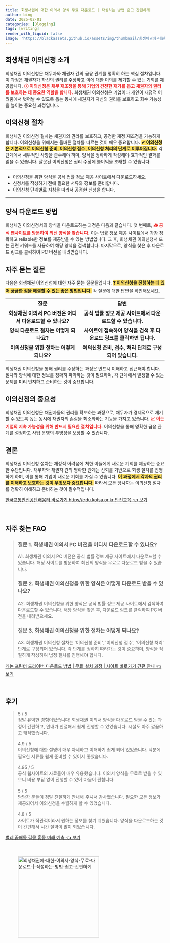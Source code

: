 ```yaml
---
title: 회생채권에 대한 이의서 양식 무료 다운로드 | 작성하는 방법 쉽고 간편하게
author: bing
date: 2025-02-01
categories: [Blogging]
tags: [writing]
render_with_liquid: false
image: 'https://blackassets.github.io/assets/img/thumbnail/회생채권에-대한-이의서-양식-무료-다운로드-|-작성하는-방법-쉽고-간편하게.webp'
---
```



<h2 id='회생채권_이의신청_소개'>회생채권 이의신청 소개</h2>

<p>회생채권 이의신청은 채무자와 채권자 간의 금융 관계를 명확히 하는 핵심 절차입니다. 이 과정은 채권자가 자신의 권리를 주장하고 이에 대한 이의를 제기할 수 있는 기회를 제공합니다. <b><span style="color: #ee2323;">ⓘ 이의신청은 채무 재조정을 통해 기업의 건전한 재기를 돕고 채권자의 권리를 보호하는 데 중요한 역할을 합니다.</span></b> 회생채권 이의신청은 기업이나 개인이 재정적 어려움에서 벗어날 수 있도록 돕는 동시에 채권자가 자신의 권리를 보호하고 회수 가능성을 높이는 중요한 과정입니다.</p>

<h2 id='이의신청_절차'>이의신청 절차</h2>

<p>회생채권 이의신청 절차는 채권자의 권리를 보호하고, 공정한 재정 재조정을 가능하게 합니다. 이의신청을 위해서는 올바른 절차를 따르는 것이 매우 중요합니다. <b><span style="background-color: #ffe066;">✔ 이의신청은 기본적으로 이의신청 준비, 이의신청 접수, 이의신청 처리의 단계로 이루어집니다.</span></b> 각 단계에서 세부적인 사항을 준수해야 하며, 양식을 정확하게 작성해야 효과적인 결과를 얻을 수 있습니다. 잘못된 이의신청은 권리 주장에 불이익을 초래할 수 있습니다.</p>

<hr />

<ul>
    <li>이의신청을 위한 양식을 공식 법률 정보 제공 사이트에서 다운로드하세요.</li>
    <li>신청서를 작성하기 전에 필요한 서류와 정보를 준비합니다.</li>
    <li>이의신청 단계별로 지침을 따라서 공정한 신청을 합니다.</li>
</ul>

<hr />

<h2 id='양식_다운로드_방법'>양식 다운로드 방법</h2>

<p>회생채권 이의신청서의 양식을 다운로드하는 과정은 다음과 같습니다. 첫 번째로, <b><span style="color: #ee2323;">📥 공식 웹사이트를 방문하여 최신 양식을 찾습니다.</span></b> 이는 법률 정보 제공 사이트에서 가장 정확하고 reliable한 정보를 제공받을 수 있는 방법입니다. 그 후, 회생채권 이의신청서 또는 관련 키워드를 사용하여 해당 양식을 검색합니다. 마지막으로, 양식을 찾은 후 다운로드 링크를 클릭하여 PC 버전을 내려받습니다.</p>

<h2 id='자주_묻는_질문'>자주 묻는 질문</h2>

<p>다음은 회생채권 이의신청에 대한 자주 묻는 질문들입니다. <b><span style="background-color: #ffe066;">❓ 이의신청을 진행하는 데 있어 궁금한 점을 해결할 수 있는 좋은 방법입니다.</span></b> 각 질문에 대한 답변을 확인해보세요.</p>

<table>
    <tr>
        <td style="text-align: center; height: 17px;"><b>질문</b></td>
        <td style="text-align: center; height: 17px;"><b>답변</b></td>
    </tr>
    <tr>
        <td style="text-align: center; height: 17px;"><b>회생채권 이의서 PC 버전은 어디서 다운로드할 수 있나요?</b></td>
        <td style="text-align: center; height: 17px;"><b>공식 법률 정보 제공 사이트에서 다운로드할 수 있습니다.</b></td>
    </tr>
    <tr>
        <td style="text-align: center; height: 17px;"><b>양식 다운로드 절차는 어떻게 되나요?</b></td>
        <td style="text-align: center; height: 17px;"><b>사이트에 접속하여 양식을 검색 후 다운로드 링크를 클릭하면 됩니다.</b></td>
    </tr>
    <tr>
        <td style="text-align: center; height: 17px;"><b>이의신청을 위한 절차는 어떻게 되나요?</b></td>
        <td style="text-align: center; height: 17px;"><b>이의신청 준비, 접수, 처리 단계로 구성되어 있습니다.</b></td>
    </tr>
</table>

<p>회생채권 이의신청을 통해 권리를 주장하는 과정은 반드시 이해하고 접근해야 합니다. 절차와 양식에 대한 정보를 정확히 파악하는 것이 필요하며, 각 단계에서 발생할 수 있는 문제를 미리 인지하고 준비하는 것이 중요합니다.</p>

<h2 id='이의신청의_중요성'>이의신청의 중요성</h2>

<p>회생채권 이의신청은 채권자들의 권리를 확보하는 과정으로, 채무자가 경제적으로 재기할 수 있도록 돕는 동시에 채권자의 손실을 최소화하는 기능을 가지고 있습니다. <b><span style="color: #ee2323;">📈 이는 기업의 지속 가능성을 위해 반드시 필요한 절차입니다.</span></b> 이의신청을 통해 명확한 금융 관계를 설정하고 사업 운영의 투명성을 보장할 수 있습니다.</p>

<h2 id='결론'>결론</h2>

<p>회생채권 이의신청 절차는 재정적 어려움에 처한 이들에게 새로운 기회를 제공하는 중요한 수단입니다. 채무자와 채권자 간의 명확한 관계는 신뢰를 기반으로 회생 절차를 진행하게 하며, 이를 통해 기업이 새로운 기회를 가질 수 있습니다. <b><span style="background-color: #ffe066;">이 과정에서 각자의 권리를 이해하고 보호하는 것이 무엇보다 중요합니다.</span></b> 따라서 모든 당사자는 이의신청 절차를 정확히 이해하고 준비하는 것이 필수적입니다.</p>


<p><a class="click-button" title="한국교통안전공단배움터 바로가기 https//edu.kotsa.or.kr 안전교육" href="https://blackassets.github.io/posts/%ED%95%9C%EA%B5%AD%EA%B5%90%ED%86%B5%EC%95%88%EC%A0%84%EA%B3%B5%EB%8B%A8%EB%B0%B0%EC%9B%80%ED%84%B0-%EB%B0%94%EB%A1%9C%EA%B0%80%EA%B8%B0-httpsedu.kotsa.or.kr-%EC%95%88%EC%A0%84%EA%B5%90%EC%9C%A1/" rel="dofollow">한국교통안전공단배움터 바로가기 https//edu.kotsa.or.kr 안전교육 👈 보기</a></p><br>
<h2 id='자주_찾는_FAQ'>자주 찾는 FAQ</h2>
<div itemscope="" itemtype="https://schema.org/FAQPage"> 
<blockquote> 
<div itemscope="" itemprop="mainEntity" itemtype="https://schema.org/Question"> 
<h3 itemprop="name">질문 1. 회생채권 이의서 PC 버전을 어디서 다운로드할 수 있나요?</h3> 
<div itemscope="" itemprop="acceptedAnswer" itemtype="https://schema.org/Answer"> 
<span itemprop="text"> 
<p>A1. 회생채권 이의서 PC 버전은 공식 법률 정보 제공 사이트에서 다운로드할 수 있습니다. 해당 사이트를 방문하여 최신의 양식을 무료로 다운로드 받을 수 있습니다.</p> 
</span> 
</div> 
</div> 
<div itemscope="" itemprop="mainEntity" itemtype="https://schema.org/Question"> 
<h3 itemprop="name">질문 2. 회생채권 이의신청을 위한 양식은 어떻게 다운로드 받을 수 있나요?</h3> 
<div itemscope="" itemprop="acceptedAnswer" itemtype="https://schema.org/Answer"> 
<span itemprop="text"> 
<p>A2. 회생채권 이의신청을 위한 양식은 공식 법률 정보 제공 사이트에서 검색하여 다운로드할 수 있습니다. 해당 양식을 찾은 후, 다운로드 링크를 클릭하여 PC 버전을 내려받으세요.</p> 
</span> 
</div> 
</div> 
<div itemscope="" itemprop="mainEntity" itemtype="https://schema.org/Question"> 
<h3 itemprop="name">질문 3. 회생채권 이의신청을 위한 절차는 어떻게 되나요?</h3> 
<div itemscope="" itemprop="acceptedAnswer" itemtype="https://schema.org/Answer"> 
<span itemprop="text"> 
<p>A3. 회생채권 이의신청 절차는 '이의신청 준비', '이의신청 접수', '이의신청 처리' 단계로 구성되어 있습니다. 각 단계를 정확히 따라가는 것이 중요하며, 양식을 적절하게 작성하여 법정 절차를 진행해야 합니다.</p> 
</span> 
</div> 
</div> 
</blockquote> 
</div>
<p><a class="click-button" title="캐논 프린터 드라이버 다운로드 방법 | 무료 설치 과정 | 사이트 바로가기 간편 안내" href="https://blackassets.github.io/posts/%EC%BA%90%EB%85%BC-%ED%94%84%EB%A6%B0%ED%84%B0-%EB%93%9C%EB%9D%BC%EC%9D%B4%EB%B2%84-%EB%8B%A4%EC%9A%B4%EB%A1%9C%EB%93%9C-%EB%B0%A9%EB%B2%95-%EB%AC%B4%EB%A3%8C-%EC%84%A4%EC%B9%98-%EA%B3%BC%EC%A0%95-%EC%82%AC%EC%9D%B4%ED%8A%B8-%EB%B0%94%EB%A1%9C%EA%B0%80%EA%B8%B0-%EA%B0%84%ED%8E%B8-%EC%95%88%EB%82%B4/" rel="dofollow">캐논 프린터 드라이버 다운로드 방법 | 무료 설치 과정 | 사이트 바로가기 간편 안내 👈 보기</a></p><br>
<h2 id='후기'>후기</h2>
<div itemscope itemtype="https://schema.org/Product">
  <blockquote>
  <div itemprop="review" itemscope itemtype="https://schema.org/Review">
      <div itemprop="reviewRating" itemscope itemtype="https://schema.org/Rating"> <span itemprop="ratingValue">5</span> / <span itemprop="bestRating">5</span> </div>
      <span itemprop="reviewBody">정말 유익한 경험이었습니다! 회생채권 이의서 양식을 다운로드 받을 수 있는 과정이 간편하고, 안내가 친절해서 쉽게 진행할 수 있었습니다. 시설도 아주 깔끔하고 쾌적했습니다.</span>
  </div>
  <br>
  <div itemprop="review" itemscope itemtype="https://schema.org/Review">
      <div itemprop="reviewRating" itemscope itemtype="https://schema.org/Rating"> <span itemprop="ratingValue">4.9</span> / <span itemprop="bestRating">5</span> </div>
      <span itemprop="reviewBody">이의신청에 대한 설명이 매우 자세하고 이해하기 쉽게 되어 있었습니다. 덕분에 필요한 서류를 쉽게 준비할 수 있어서 좋았습니다.</span>
  </div>
  <br>
  <div itemprop="review" itemscope itemtype="https://schema.org/Review">
      <div itemprop="reviewRating" itemscope itemtype="https://schema.org/Rating"> <span itemprop="ratingValue">4.95</span> / <span itemprop="bestRating">5</span> </div>
      <span itemprop="reviewBody">공식 웹사이트의 자료들이 매우 유용했습니다. 이의서 양식을 무료로 받을 수 있으니 비용 부담 없이 진행할 수 있어 마음이 편합니다.</span>
  </div>
  <br>
  <div itemprop="review" itemscope itemtype="https://schema.org/Review">
      <div itemprop="reviewRating" itemscope itemtype="https://schema.org/Rating"> <span itemprop="ratingValue">5</span> / <span itemprop="bestRating">5</span> </div>
      <span itemprop="reviewBody">담당자 분들이 정말 친절하게 안내해 주셔서 감사했습니다. 필요한 모든 정보가 제공되어서 이의신청을 수월하게 할 수 있었습니다.</span>
  </div>
  <br>
  <div itemprop="review" itemscope itemtype="https://schema.org/Review">
      <div itemprop="reviewRating" itemscope itemtype="https://schema.org/Rating"> <span itemprop="ratingValue">4.8</span> / <span itemprop="bestRating">5</span> </div>
      <span itemprop="reviewBody">사이트가 직관적이라서 원하는 정보를 찾기 쉬웠습니다. 양식을 다운로드하는 것이 간편해서 시간 절약이 많이 되었습니다.</span>
  </div>
  </blockquote>
</div>
<p><a class="click-button" title="벌레 꿈해몽 길몽 흉몽 미래 예측" href="https://blackassets.github.io/posts/%EB%B2%8C%EB%A0%88-%EA%BF%88%ED%95%B4%EB%AA%BD-%EA%B8%B8%EB%AA%BD-%ED%9D%89%EB%AA%BD-%EB%AF%B8%EB%9E%98-%EC%98%88%EC%B8%A1/" rel="dofollow">벌레 꿈해몽 길몽 흉몽 미래 예측 👈 보기</a></p><br>
<figure class="image"><img src="https://blackassets.github.io/assets/img/thumbnail/회생채권에-대한-이의서-양식-무료-다운로드-|-작성하는-방법-쉽고-간편하게.webp" alt="회생채권에-대한-이의서-양식-무료-다운로드-|-작성하는-방법-쉽고-간편하게" width="256" height="256"></figure>